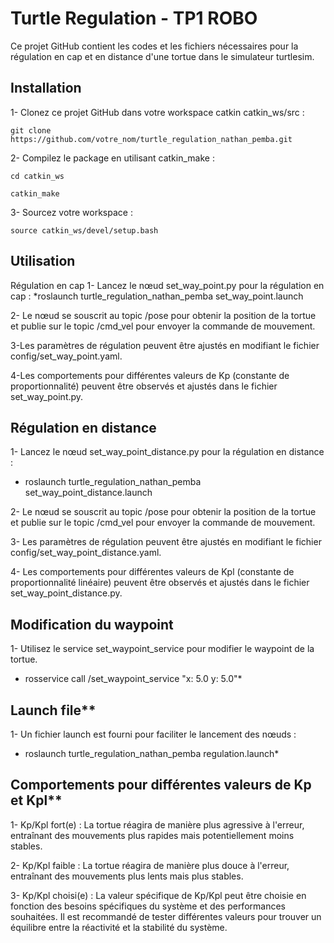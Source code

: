 # Turtle Regulation - TP1 ROBO
Ce projet GitHub contient les codes et les fichiers nécessaires pour la régulation en cap et en distance d'une tortue dans le simulateur turtlesim.

## Installation
1- Clonez ce projet GitHub dans votre workspace catkin catkin_ws/src :

```git clone https://github.com/votre_nom/turtle_regulation_nathan_pemba.git```

2- Compilez le package en utilisant catkin_make :

```cd catkin_ws```

 ```catkin_make```

3- Sourcez votre workspace :

```source catkin_ws/devel/setup.bash```

## Utilisation
Régulation en cap
1- Lancez le nœud set_way_point.py pour la régulation en cap :
*roslaunch turtle_regulation_nathan_pemba set_way_point.launch

2- Le nœud se souscrit au topic /pose pour obtenir la position de la tortue et publie sur le topic /cmd_vel pour envoyer la commande de mouvement.

3-Les paramètres de régulation peuvent être ajustés en modifiant le fichier config/set_way_point.yaml.

4-Les comportements pour différentes valeurs de Kp (constante de proportionnalité) peuvent être observés et ajustés dans le fichier set_way_point.py.

## Régulation en distance
1- Lancez le nœud set_way_point_distance.py pour la régulation en distance :
* roslaunch turtle_regulation_nathan_pemba set_way_point_distance.launch

2- Le nœud se souscrit au topic /pose pour obtenir la position de la tortue et publie sur le topic /cmd_vel pour envoyer la commande de mouvement.

3- Les paramètres de régulation peuvent être ajustés en modifiant le fichier config/set_way_point_distance.yaml.

4- Les comportements pour différentes valeurs de Kpl (constante de proportionnalité linéaire) peuvent être observés et ajustés dans le fichier set_way_point_distance.py.

## Modification du waypoint
1- Utilisez le service set_waypoint_service pour modifier le waypoint de la tortue.
* rosservice call /set_waypoint_service "x: 5.0 y: 5.0"*

## Launch file**
1- Un fichier launch est fourni pour faciliter le lancement des nœuds :
* roslaunch turtle_regulation_nathan_pemba regulation.launch*

## Comportements pour différentes valeurs de Kp et Kpl**
1- Kp/Kpl fort(e) : La tortue réagira de manière plus agressive à l'erreur, entraînant des mouvements plus rapides mais potentiellement moins stables.

2- Kp/Kpl faible : La tortue réagira de manière plus douce à l'erreur, entraînant des mouvements plus lents mais plus stables.

3- Kp/Kpl choisi(e) : La valeur spécifique de Kp/Kpl peut être choisie en fonction des besoins spécifiques du système et des performances souhaitées. Il est recommandé de tester différentes valeurs pour trouver un équilibre entre la réactivité et la stabilité du système.

